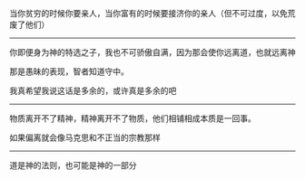 当你贫穷的时候你要亲人，当你富有的时候要接济你的亲人（但不可过度，以免荒废了他们）
___
你即便身为神的特选之子，我也不可骄傲自满，因为那会使你远离道，也就远离神

那是愚昧的表现，智者知道守中。

我真希望我说这话是多余的，或许真是多余的吧
___
物质离开不了精神，精神离开不了物质，他们相铺相成本质是一回事。

如果偏离就会像马克思和不正当的宗教那样
___
道是神的法则，也可能是神的一部分